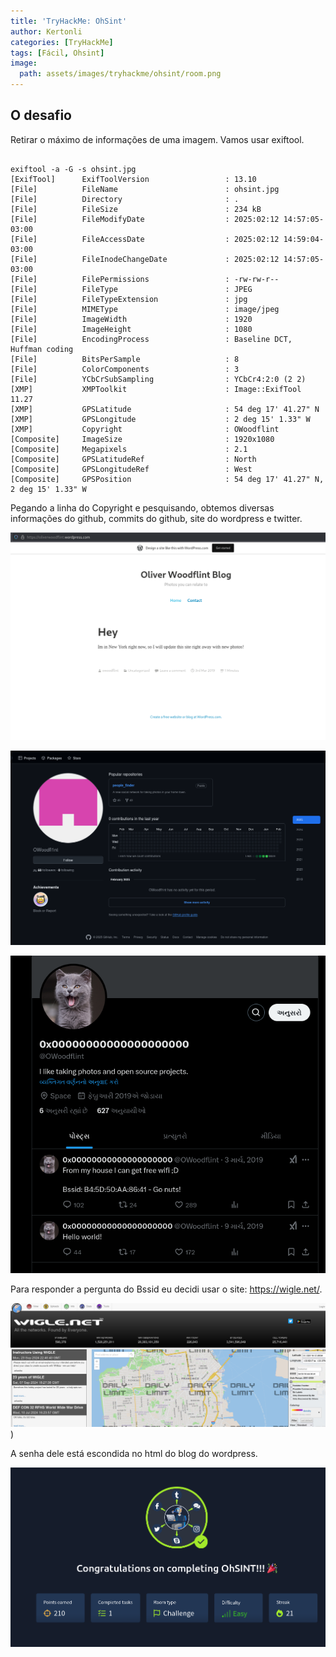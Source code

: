 ```yaml
---
title: 'TryHackMe: OhSint'
author: Kertonli
categories: [TryHackMe]
tags: [Fácil, Ohsint]
image:
  path: assets/images/tryhackme/ohsint/room.png
---
```


## O desafio

Retirar o máximo de informações de uma imagem. Vamos usar exiftool.

```

exiftool -a -G -s ohsint.jpg        
[ExifTool]      ExifToolVersion                 : 13.10
[File]          FileName                        : ohsint.jpg
[File]          Directory                       : .
[File]          FileSize                        : 234 kB
[File]          FileModifyDate                  : 2025:02:12 14:57:05-03:00
[File]          FileAccessDate                  : 2025:02:12 14:59:04-03:00
[File]          FileInodeChangeDate             : 2025:02:12 14:57:05-03:00
[File]          FilePermissions                 : -rw-rw-r--
[File]          FileType                        : JPEG
[File]          FileTypeExtension               : jpg
[File]          MIMEType                        : image/jpeg
[File]          ImageWidth                      : 1920
[File]          ImageHeight                     : 1080
[File]          EncodingProcess                 : Baseline DCT, Huffman coding
[File]          BitsPerSample                   : 8
[File]          ColorComponents                 : 3
[File]          YCbCrSubSampling                : YCbCr4:2:0 (2 2)
[XMP]           XMPToolkit                      : Image::ExifTool 11.27
[XMP]           GPSLatitude                     : 54 deg 17' 41.27" N
[XMP]           GPSLongitude                    : 2 deg 15' 1.33" W
[XMP]           Copyright                       : OWoodflint
[Composite]     ImageSize                       : 1920x1080
[Composite]     Megapixels                      : 2.1
[Composite]     GPSLatitudeRef                  : North
[Composite]     GPSLongitudeRef                 : West
[Composite]     GPSPosition                     : 54 deg 17' 41.27" N, 2 deg 15' 1.33" W

```

Pegando a linha do Copyright e pesquisando, obtemos diversas informações do github, commits do github, site do wordpress e twitter.

![alt text](assets/images/tryhackme/ohsint/image3.png)

![alt text](assets/images/tryhackme/ohsint/image4.png)

![alt text](assets/images/tryhackme/ohsint/image5.png)

Para responder a pergunta do Bssid eu decidi usar o site: https://wigle.net/.

![alt text](assets/images/tryhackme/ohsint/image2.png))

A senha dele está escondida no html do blog do wordpress.

![alt text](assets/images/tryhackme/ohsint/image1.png)